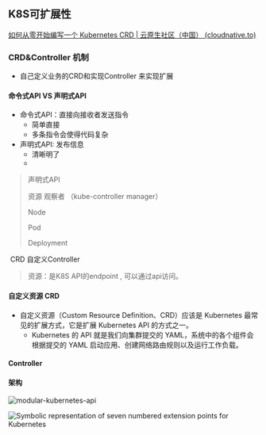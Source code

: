 ## K8S可扩展性

[如何从零开始编写一个 Kubernetes CRD | 云原生社区（中国） (cloudnative.to)](https://cloudnative.to/blog/kubernetes-crd-quick-start/)

### CRD&Controller 机制

- 自己定义业务的CRD和实现Controller 来实现扩展



#### 命令式API VS 声明式API

- 命令式API：直接向接收者发送指令
  - 简单直接
  - 多条指令会使得代码复杂
- 声明式API:   发布信息
  - 清晰明了
  - 

> 声明式API
>
> 资源                         观察者 （kube-controller manager）
>
> Node
>
> Pod
>
> Deployment 

​     CRD                        自定义Controller

> 资源：是K8S API的endpoint ,  可以通过api访问。

#### 自定义资源 CRD

- 自定义资源（Custom Resource Definition、CRD）应该是 Kubernetes 最常见的扩展方式，它是扩展 Kubernetes API 的方式之一。
  - Kubernetes 的 API 就是我们向集群提交的 YAML，系统中的各个组件会根据提交的 YAML 启动应用、创建网络路由规则以及运行工作负载。









#### Controller





#### 架构

![modular-kubernetes-api](https://img.draveness.me/modular-kubernetes-api-2021-03-24-16165170057450.png)







![Symbolic representation of seven numbered extension points for Kubernetes](https://kubernetes.ac.cn/docs/concepts/extend-kubernetes/extension-points.png)
